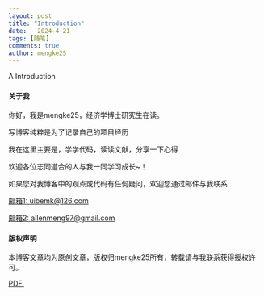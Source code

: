 ```yaml
---
layout: post
title: "Introduction"
date:   2024-4-21
tags: [随笔]
comments: true
author: mengke25
---
```


A Introduction

<!-- more -->

#### 关于我

你好，我是mengke25，经济学博士研究生在读。

写博客纯粹是为了记录自己的项目经历

我在这里主要是，学学代码，读读文献，分享一下心得

欢迎各位志同道合的人与我一同学习成长~！

如果您对我博客中的观点或代码有任何疑问，欢迎您通过邮件与我联系

[邮箱1: uibemk@126.com](uibemk@126.com)  

[邮箱2: allenmeng97@gmail.com](allenmeng97@gmail.com)

#### 版权声明

本博客文章均为原创文章，版权归mengke25所有，转载请与我联系获得授权许可。

<a href="https://github.com/mengke25/mengke25.github.io/blob/main/_posts/files/pp2024.pdf" target="_blank">PDF.</a>
